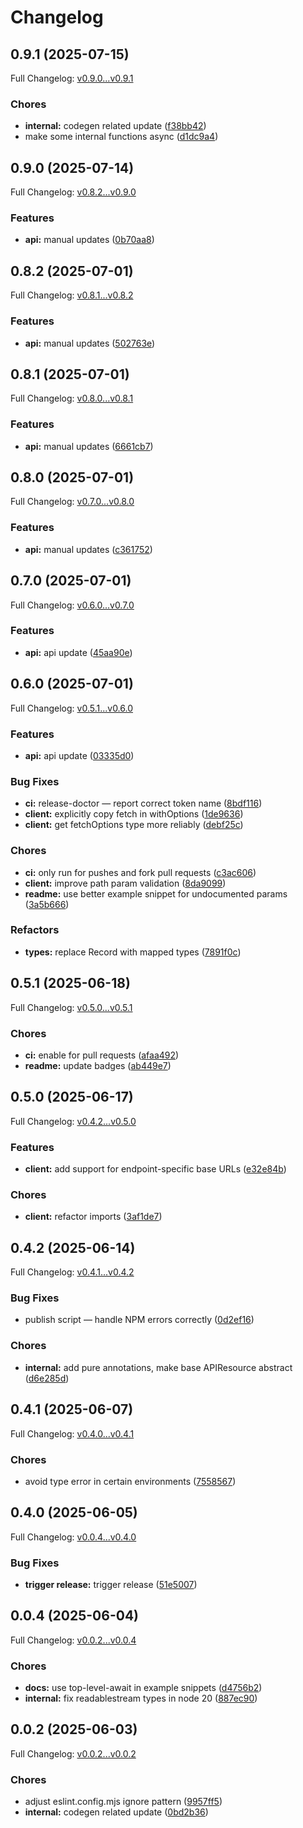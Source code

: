 # Changelog

## 0.9.1 (2025-07-15)

Full Changelog: [v0.9.0...v0.9.1](https://github.com/premAI-io/prem-ts-sdk/compare/v0.9.0...v0.9.1)

### Chores

* **internal:** codegen related update ([f38bb42](https://github.com/premAI-io/prem-ts-sdk/commit/f38bb422468bb6c20d7dc1e46f04262b7ea7deaa))
* make some internal functions async ([d1dc9a4](https://github.com/premAI-io/prem-ts-sdk/commit/d1dc9a4303b72f2604a4d8151d2006a2c31e995b))

## 0.9.0 (2025-07-14)

Full Changelog: [v0.8.2...v0.9.0](https://github.com/premAI-io/prem-ts-sdk/compare/v0.8.2...v0.9.0)

### Features

* **api:** manual updates ([0b70aa8](https://github.com/premAI-io/prem-ts-sdk/commit/0b70aa83f283c847a2efd5e3b56e5e82c270ed8d))

## 0.8.2 (2025-07-01)

Full Changelog: [v0.8.1...v0.8.2](https://github.com/premAI-io/prem-ts-sdk/compare/v0.8.1...v0.8.2)

### Features

* **api:** manual updates ([502763e](https://github.com/premAI-io/prem-ts-sdk/commit/502763e1a1e82aa9ae8c194ae9167157063141a4))

## 0.8.1 (2025-07-01)

Full Changelog: [v0.8.0...v0.8.1](https://github.com/premAI-io/prem-ts-sdk/compare/v0.8.0...v0.8.1)

### Features

* **api:** manual updates ([6661cb7](https://github.com/premAI-io/prem-ts-sdk/commit/6661cb740c183c8ffc7fb1bd5797c9aff7b161dd))

## 0.8.0 (2025-07-01)

Full Changelog: [v0.7.0...v0.8.0](https://github.com/premAI-io/prem-ts-sdk/compare/v0.7.0...v0.8.0)

### Features

* **api:** manual updates ([c361752](https://github.com/premAI-io/prem-ts-sdk/commit/c3617523d9d25fe5f6be8ea420f62f765dc9fcc3))

## 0.7.0 (2025-07-01)

Full Changelog: [v0.6.0...v0.7.0](https://github.com/premAI-io/prem-ts-sdk/compare/v0.6.0...v0.7.0)

### Features

* **api:** api update ([45aa90e](https://github.com/premAI-io/prem-ts-sdk/commit/45aa90e658a39611dd348c840af72ef2c41f6603))

## 0.6.0 (2025-07-01)

Full Changelog: [v0.5.1...v0.6.0](https://github.com/premAI-io/prem-ts-sdk/compare/v0.5.1...v0.6.0)

### Features

* **api:** api update ([03335d0](https://github.com/premAI-io/prem-ts-sdk/commit/03335d0915abada0c219cfda7657665e5407fa04))


### Bug Fixes

* **ci:** release-doctor — report correct token name ([8bdf116](https://github.com/premAI-io/prem-ts-sdk/commit/8bdf1168aae9c62a72e08e441c58378253fd8d84))
* **client:** explicitly copy fetch in withOptions ([1de9636](https://github.com/premAI-io/prem-ts-sdk/commit/1de9636ed5e287074861a34d20598c460ac382f5))
* **client:** get fetchOptions type more reliably ([debf25c](https://github.com/premAI-io/prem-ts-sdk/commit/debf25cb748c60e2e88038bf0a237d337368c6b0))


### Chores

* **ci:** only run for pushes and fork pull requests ([c3ac606](https://github.com/premAI-io/prem-ts-sdk/commit/c3ac6063b02ad98feba4cecd09f0299c0571df95))
* **client:** improve path param validation ([8da9099](https://github.com/premAI-io/prem-ts-sdk/commit/8da90998bc320b4f45f5f794ec62d87aad44a162))
* **readme:** use better example snippet for undocumented params ([3a5b666](https://github.com/premAI-io/prem-ts-sdk/commit/3a5b666f0f7787954cf67a45050acc09649fde91))


### Refactors

* **types:** replace Record with mapped types ([7891f0c](https://github.com/premAI-io/prem-ts-sdk/commit/7891f0ce406589f234960b5c8e5eac4b59954a3d))

## 0.5.1 (2025-06-18)

Full Changelog: [v0.5.0...v0.5.1](https://github.com/premAI-io/prem-ts-sdk/compare/v0.5.0...v0.5.1)

### Chores

* **ci:** enable for pull requests ([afaa492](https://github.com/premAI-io/prem-ts-sdk/commit/afaa492bd52b752663eff74286a7ee47aac43df8))
* **readme:** update badges ([ab449e7](https://github.com/premAI-io/prem-ts-sdk/commit/ab449e74b446d24b6947fd244bc681798e8c4023))

## 0.5.0 (2025-06-17)

Full Changelog: [v0.4.2...v0.5.0](https://github.com/premAI-io/prem-ts-sdk/compare/v0.4.2...v0.5.0)

### Features

* **client:** add support for endpoint-specific base URLs ([e32e84b](https://github.com/premAI-io/prem-ts-sdk/commit/e32e84be21308809851f41fc63b0ddd85d7fd40a))


### Chores

* **client:** refactor imports ([3af1de7](https://github.com/premAI-io/prem-ts-sdk/commit/3af1de7ad825042d42989f5a05cc91c7b8517961))

## 0.4.2 (2025-06-14)

Full Changelog: [v0.4.1...v0.4.2](https://github.com/premAI-io/prem-ts-sdk/compare/v0.4.1...v0.4.2)

### Bug Fixes

* publish script — handle NPM errors correctly ([0d2ef16](https://github.com/premAI-io/prem-ts-sdk/commit/0d2ef16b3009d9cc0b848b10b235b2a95411d50f))


### Chores

* **internal:** add pure annotations, make base APIResource abstract ([d6e285d](https://github.com/premAI-io/prem-ts-sdk/commit/d6e285de1395904612801b3524ed912ddfff7b50))

## 0.4.1 (2025-06-07)

Full Changelog: [v0.4.0...v0.4.1](https://github.com/premAI-io/prem-ts-sdk/compare/v0.4.0...v0.4.1)

### Chores

* avoid type error in certain environments ([7558567](https://github.com/premAI-io/prem-ts-sdk/commit/7558567af5b8bf52308cf20bf19d16684f30d411))

## 0.4.0 (2025-06-05)

Full Changelog: [v0.0.4...v0.4.0](https://github.com/premAI-io/prem-ts-sdk/compare/v0.0.4...v0.4.0)

### Bug Fixes

* **trigger release:** trigger release ([51e5007](https://github.com/premAI-io/prem-ts-sdk/commit/51e5007bf1723e6f7a2e2c747988a1f06a522e5c))

## 0.0.4 (2025-06-04)

Full Changelog: [v0.0.2...v0.0.4](https://github.com/premAI-io/prem-ts-sdk/compare/v0.0.2...v0.0.4)

### Chores

* **docs:** use top-level-await in example snippets ([d4756b2](https://github.com/premAI-io/prem-ts-sdk/commit/d4756b265f17e9822a3478f6dccb1fc55d4eaf40))
* **internal:** fix readablestream types in node 20 ([887ec90](https://github.com/premAI-io/prem-ts-sdk/commit/887ec9083d1c3b268c9c2621f4c4fd159116cb33))

## 0.0.2 (2025-06-03)

Full Changelog: [v0.0.2...v0.0.2](https://github.com/premAI-io/prem-ts-sdk/compare/v0.0.2...v0.0.2)

### Chores

* adjust eslint.config.mjs ignore pattern ([9957ff5](https://github.com/premAI-io/prem-ts-sdk/commit/9957ff5154c09b8ce616abb2d3b98abd23fd6be0))
* **internal:** codegen related update ([0bd2b36](https://github.com/premAI-io/prem-ts-sdk/commit/0bd2b36ad92c4756e9e974b3b09042f32c888e42))
